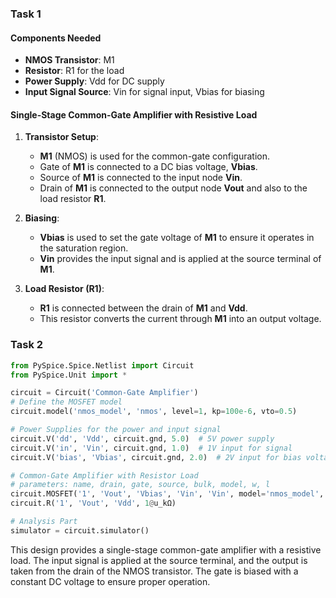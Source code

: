 ### Task 1

#### Components Needed
- **NMOS Transistor**: M1
- **Resistor**: R1 for the load
- **Power Supply**: Vdd for DC supply
- **Input Signal Source**: Vin for signal input, Vbias for biasing

#### Single-Stage Common-Gate Amplifier with Resistive Load

1. **Transistor Setup**:
   - **M1** (NMOS) is used for the common-gate configuration.
   - Gate of **M1** is connected to a DC bias voltage, **Vbias**.
   - Source of **M1** is connected to the input node **Vin**.
   - Drain of **M1** is connected to the output node **Vout** and also to the load resistor **R1**.

2. **Biasing**:
   - **Vbias** is used to set the gate voltage of **M1** to ensure it operates in the saturation region.
   - **Vin** provides the input signal and is applied at the source terminal of **M1**.

3. **Load Resistor (R1)**:
   - **R1** is connected between the drain of **M1** and **Vdd**.
   - This resistor converts the current through **M1** into an output voltage.

### Task 2

```python
from PySpice.Spice.Netlist import Circuit
from PySpice.Unit import *

circuit = Circuit('Common-Gate Amplifier')
# Define the MOSFET model
circuit.model('nmos_model', 'nmos', level=1, kp=100e-6, vto=0.5)

# Power Supplies for the power and input signal
circuit.V('dd', 'Vdd', circuit.gnd, 5.0)  # 5V power supply
circuit.V('in', 'Vin', circuit.gnd, 1.0)  # 1V input for signal
circuit.V('bias', 'Vbias', circuit.gnd, 2.0)  # 2V input for bias voltage

# Common-Gate Amplifier with Resistor Load
# parameters: name, drain, gate, source, bulk, model, w, l
circuit.MOSFET('1', 'Vout', 'Vbias', 'Vin', 'Vin', model='nmos_model', w=50e-6, l=1e-6)
circuit.R('1', 'Vout', 'Vdd', 1@u_kΩ)

# Analysis Part
simulator = circuit.simulator()
```

This design provides a single-stage common-gate amplifier with a resistive load. The input signal is applied at the source terminal, and the output is taken from the drain of the NMOS transistor. The gate is biased with a constant DC voltage to ensure proper operation.